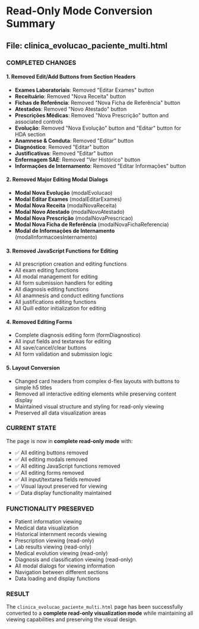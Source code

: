 # Read-Only Mode Conversion Summary

## File: clinica_evolucao_paciente_multi.html

### COMPLETED CHANGES

#### 1. Removed Edit/Add Buttons from Section Headers
- **Exames Laboratoriais**: Removed "Editar Exames" button
- **Receituário**: Removed "Nova Receita" button  
- **Fichas de Referência**: Removed "Nova Ficha de Referência" button
- **Atestados**: Removed "Novo Atestado" button
- **Prescrições Médicas**: Removed "Nova Prescrição" button and associated controls
- **Evolução**: Removed "Nova Evolução" button and "Editar" button for HDA section
- **Anamnese & Conduta**: Removed "Editar" button
- **Diagnóstico**: Removed "Editar" button  
- **Justificativas**: Removed "Editar" button
- **Enfermagem SAE**: Removed "Ver Histórico" button
- **Informações de Internamento**: Removed "Editar Informações" button

#### 2. Removed Major Editing Modal Dialogs
- **Modal Nova Evolução** (modalEvolucao)
- **Modal Editar Exames** (modalEditarExames)
- **Modal Nova Receita** (modalNovaReceita)
- **Modal Novo Atestado** (modalNovoAtestado)
- **Modal Nova Prescrição** (modalNovaPrescricao)
- **Modal Nova Ficha de Referência** (modalNovaFichaReferencia)
- **Modal de Informações de Internamento** (modalInformacoesInternamento)

#### 3. Removed JavaScript Functions for Editing
- All prescription creation and editing functions
- All exam editing functions
- All modal management for editing
- All form submission handlers for editing
- All diagnosis editing functions
- All anamnesis and conduct editing functions
- All justifications editing functions
- All Quill editor initialization for editing

#### 4. Removed Editing Forms
- Complete diagnosis editing form (formDiagnostico)
- All input fields and textareas for editing
- All save/cancel/clear buttons
- All form validation and submission logic

#### 5. Layout Conversion
- Changed card headers from complex d-flex layouts with buttons to simple h5 titles
- Removed all interactive editing elements while preserving content display
- Maintained visual structure and styling for read-only viewing
- Preserved all data visualization areas

### CURRENT STATE
The page is now in **complete read-only mode** with:
- ✅ All editing buttons removed
- ✅ All editing modals removed  
- ✅ All editing JavaScript functions removed
- ✅ All editing forms removed
- ✅ All input/textarea fields removed
- ✅ Visual layout preserved for viewing
- ✅ Data display functionality maintained

### FUNCTIONALITY PRESERVED
- Patient information viewing
- Medical data visualization
- Historical internment records viewing
- Prescription viewing (read-only)
- Lab results viewing (read-only)
- Medical evolution viewing (read-only)
- Diagnosis and classification viewing (read-only)
- All modal dialogs for viewing information
- Navigation between different sections
- Data loading and display functions

### RESULT
The `clinica_evolucao_paciente_multi.html` page has been successfully converted to a **complete read-only visualization mode** while maintaining all viewing capabilities and preserving the visual design.
